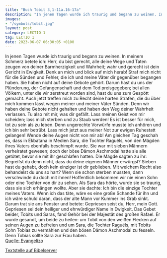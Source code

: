 ```yaml
---
title: "Buch Tobit 3,1-11a.16-17a"
description: "In jenen Tagen wurde ich traurig und begann zu weinen. In meinem Schmerz betete ich: Herr, du bist gerecht, alle deine Wege und Taten zeugen von deiner Barmherzigkeit und Wahrheit; wahr und gerecht ist dein Gericht in Ewigkeit. Denk an mich und blick auf mich herab! Straf mich ni...."
images:
- "/symbols/tobit.jpg"
layout: post
category: LECTIO 1
tag: LECTIO 1
date: 2023-06-07 06:30:05 +0100
---
```

In jenen Tagen wurde ich traurig und begann zu weinen. In meinem Schmerz betete ich:
Herr, du bist gerecht, alle deine Wege und Taten zeugen von deiner Barmherzigkeit und Wahrheit; wahr und gerecht ist dein Gericht in Ewigkeit.
Denk an mich und blick auf mich herab! Straf mich nicht für die Sünden und Fehler, die ich und meine Väter dir gegenüber begangen haben.<!--more-->
Sie haben nicht auf deine Gebote gehört. Darum hast du uns der Plünderung, der Gefangenschaft und dem Tod preisgegeben; bei allen Völkern, unter die wir zerstreut worden sind, hast du uns zum Gespött gemacht.
Auch jetzt treffen mich zu Recht deine harten Strafen, die du über mich kommen lässt wegen meiner und meiner Väter Sünden. Denn wir haben deine Gebote nicht gehalten und haben den Weg deiner Wahrheit verlassen.
Tu also mit mir, was dir gefällt. Lass meinen Geist von mir scheiden; lass mich sterben und zu Staub werden! Es ist besser für mich, tot zu sein als zu leben. Denn ungerechte Vorwürfe musste ich anhören und ich bin sehr betrübt. Lass mich jetzt aus meiner Not zur ewigen Ruhestatt gelangen! Wende deine Augen nicht von mir ab!
Am gleichen Tag geschah es, dass in Ekbatana in Medien Sara, die Tochter Raguëls, von den Mägden ihres Vaters ebenfalls beschimpft wurde.
Sie war mit sieben Männern verheiratet gewesen; doch der böse Dämon Aschmodai hatte sie alle getötet, bevor sie mit ihr geschlafen hatten. Die Mägde sagten zu ihr: Begreifst du denn nicht, dass du deine eigenen Männer erwürgst? Sieben hast du gehabt, doch kein einziger ist dir geblieben.
Mit welchem Recht also behandelst du uns so hart? Wenn sie schon sterben mussten, dann verschwinde du doch mit ihnen! Hoffentlich bekommen wir nie einen Sohn oder eine Tochter von dir zu sehen.
Als Sara das hörte, wurde sie so traurig, dass sie sich erhängen wollte. Aber sie dachte: Ich bin die einzige Tochter meines Vaters. Wenn ich das täte, wäre es eine große Schande für ihn und ich wäre schuld daran, dass der alte Mann vor Kummer ins Grab sinkt.
Darum trat sie ans Fenster und betete: Gepriesen seist du, Herr, mein Gott. Gepriesen sei dein heiliger und ehrwürdiger Name in Ewigkeit.
Das Gebet beider, Tobits und Saras, fand Gehör bei der Majestät des großen Rafael.
Er wurde gesandt, um beide zu heilen: um Tobit von den weißen Flecken auf seinen Augen zu befreien und um Sara, die Tochter Raguëls, mit Tobits Sohn Tobias zu vermählen und den bösen Dämon Aschmodai zu fesseln. Denn Tobias sollte Sara zur Frau haben.<br>
[Quelle: Evangelizo](https://evangeliumtagfuertag.org/DE/gospel)

[Textstelle auf Bibelserver](https://www.bibleserver.com/EU/Tobit3,1-11a.16-17a)
